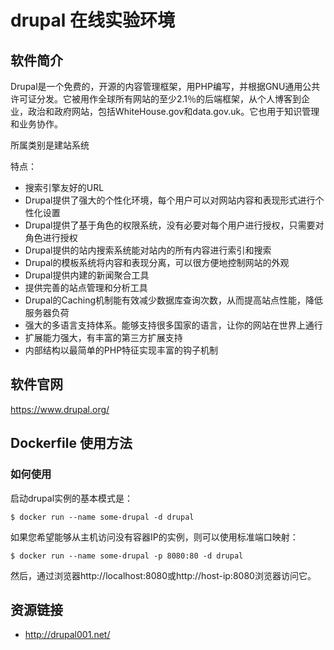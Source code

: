 # drupal 在线实验环境

## 软件简介

Drupal是一个免费的，开源的内容管理框架，用PHP编写，并根据GNU通用公共许可证分发。它被用作全球所有网站的至少2.1％的后端框架，从个人博客到企业，政治和政府网站，包括WhiteHouse.gov和data.gov.uk。它也用于知识管理和业务协作。

所属类别是建站系统

特点：

+ 搜索引擎友好的URL
+ Drupal提供了强大的个性化环境，每个用户可以对网站内容和表现形式进行个性化设置
+ Drupal提供了基于角色的权限系统，没有必要对每个用户进行授权，只需要对角色进行授权
+ Drupal提供的站内搜索系统能对站内的所有内容进行索引和搜索
+ Drupal的模板系统将内容和表现分离，可以很方便地控制网站的外观
+ Drupal提供内建的新闻聚合工具
+ 提供完善的站点管理和分析工具
+ Drupal的Caching机制能有效减少数据库查询次数，从而提高站点性能，降低服务器负荷
+ 强大的多语言支持体系。能够支持很多国家的语言，让你的网站在世界上通行
+ 扩展能力强大，有丰富的第三方扩展支持
+ 内部结构以最简单的PHP特征实现丰富的钩子机制

## 软件官网

https://www.drupal.org/

## Dockerfile 使用方法

### 如何使用
启动drupal实例的基本模式是：
```
$ docker run --name some-drupal -d drupal
```
如果您希望能够从主机访问没有容器IP的实例，则可以使用标准端口映射：
```
$ docker run --name some-drupal -p 8080:80 -d drupal
```
然后，通过浏览器http://localhost:8080或http://host-ip:8080浏览器访问它。

## 资源链接

- http://drupal001.net/
